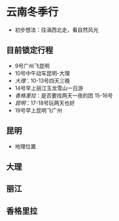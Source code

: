 # 云南冬季行
- 初步想法：往滇西北走，看自然风光

## 目前锁定行程
- 9号广州飞昆明
- 10号中午动车昆明-大理
- *大理*：10-13号四天三晚
- 14号早上丽江玉龙雪山一日游
- *香格里拉*：是否要找两天一夜的团 15-16号
- *昆明*：17-18号玩两天也好
- 19号早上昆明飞广州

## 昆明
- 地理位置

## 大理

## 丽江

## 香格里拉
